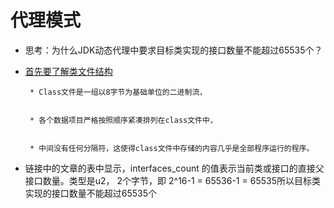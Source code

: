 # 代理模式

- 思考：为什么JDK动态代理中要求目标类实现的接口数量不能超过65535个？
- [首先要了解类文件结构](https://blog.csdn.net/suyimin2010/article/details/80991835)


       * Class文件是一组以8字节为基础单位的二进制流，
       

       * 各个数据项目严格按照顺序紧凑排列在class文件中，
       

       * 中间没有任何分隔符，这使得class文件中存储的内容几乎是全部程序运行的程序。
       
- 链接中的文章的表中显示，interfaces_count 的值表示当前类或接口的直接父接口数量。类型是u2， 2个字节，即 2^16-1 = 65536-1 = 65535所以目标类实现的接口数量不能超过65535个
